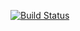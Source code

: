 [![Build Status](https://travis-ci.org/nielk/Cecinestpasavendre.png?branch=master)](https://travis-ci.org/nielk/Cecinestpasavendre)